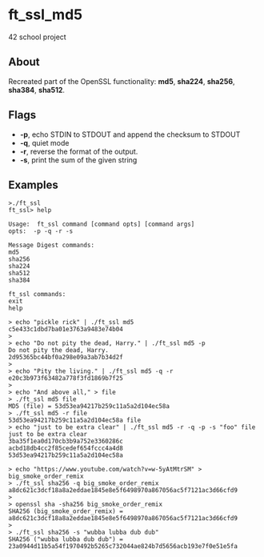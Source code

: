 # ft_ssl_md5
42 school project

## About
Recreated part of the OpenSSL functionality: **md5**, **sha224**, **sha256**, **sha384**, **sha512**.

## Flags
- **-p**, echo STDIN to STDOUT and append the checksum to STDOUT
- **-q**, quiet mode
- **-r**, reverse the format of the output.
- **-s**, print the sum of the given string

## Examples
```
>./ft_ssl
ft_ssl> help

Usage:  ft_ssl command [command opts] [command args]
opts:  -p -q -r -s

Message Digest commands:
md5
sha256
sha224
sha512
sha384

ft_ssl commands:
exit
help

> echo "pickle rick" | ./ft_ssl md5
c5e433c1dbd7ba01e3763a9483e74b04
>
> echo "Do not pity the dead, Harry." | ./ft_ssl md5 -p
Do not pity the dead, Harry.
2d95365bc44bf0a298e09a3ab7b34d2f
>
> echo "Pity the living." | ./ft_ssl md5 -q -r
e20c3b973f63482a778f3fd1869b7f25
>
> echo "And above all," > file
> ./ft_ssl md5 file
MD5 (file) = 53d53ea94217b259c11a5a2d104ec58a
> ./ft_ssl md5 -r file
53d53ea94217b259c11a5a2d104ec58a file
> echo "just to be extra clear" | ./ft_ssl md5 -r -q -p -s "foo" file
just to be extra clear
3ba35f1ea0d170cb3b9a752e3360286c
acbd18db4cc2f85cedef654fccc4a4d8
53d53ea94217b259c11a5a2d104ec58a

> echo "https://www.youtube.com/watch?v=w-5yAtMtrSM" > big_smoke_order_remix
> ./ft_ssl sha256 -q big_smoke_order_remix
a8dc621c3dcf18a8a2eddae1845e8e5f6498970a867056ac5f7121ac3d66cfd9
>
> openssl sha -sha256 big_smoke_order_remix
SHA256 (big_smoke_order_remix) = a8dc621c3dcf18a8a2eddae1845e8e5f6498970a867056ac5f7121ac3d66cfd9
>
> ./ft_ssl sha256 -s "wubba lubba dub dub"
SHA256 ("wubba lubba dub dub") = 23a0944d11b5a54f1970492b5265c732044ae824b7d5656acb193e7f0e51e5fa
```
